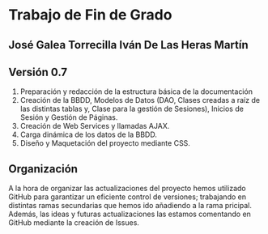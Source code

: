 # Trabajo de Fin de Grado

José Galea Torrecilla   Iván De Las Heras Martín
------------------------------------------------
Versión 0.7
-----------

1. Preparación y redacción de la estructura básica de la documentación
2. Creación de la BBDD, Modelos de Datos (DAO, Clases creadas a raíz de las distintas tablas y, Clase para la gestión de Sesiones), Inicios de Sesión y Gestión de Páginas.
3. Creación de Web Services y llamadas AJAX.
4. Carga dinámica de los datos de la BBDD.
5. Diseño y Maquetación del proyecto mediante CSS.

Organización
------------

A la hora de organizar las actualizaciones del proyecto hemos utilizado GitHub para garantizar un eficiente control de versiones; trabajando en distintas ramas secundarias que hemos ido añadiendo a la rama pricipal. Además, las ideas y futuras actualizaciones las estamos comentando en GitHub mediante la creación de Issues.
